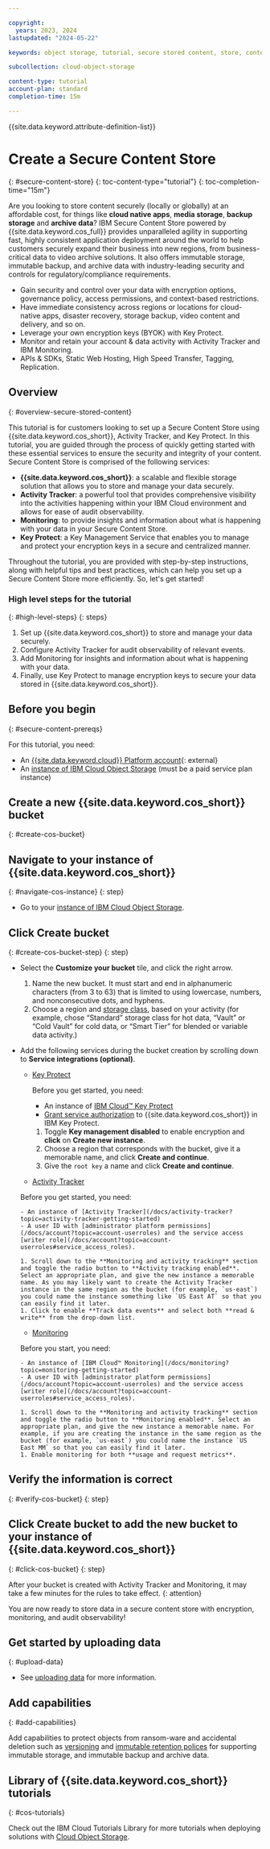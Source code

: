 ```yaml
---

copyright:
  years: 2023, 2024
lastupdated: "2024-05-22"

keywords: object storage, tutorial, secure stored content, store, content, secure, secure content store

subcollection: cloud-object-storage

content-type: tutorial
account-plan: standard
completion-time: 15m

---
```


{{site.data.keyword.attribute-definition-list}}

# Create a Secure Content Store
{: #secure-content-store}
{: toc-content-type="tutorial"}
{: toc-completion-time="15m"}

Are you looking to store content securely (locally or globally) at an affordable cost​, for things like **cloud native apps**, **media storage**, **backup storage** and **archive data**? IBM Secure Content Store powered by {{site.data.keyword.cos_full}} provides unparalleled agility in supporting fast, highly consistent application deployment around the world to help customers securely expand their business into new regions, from business-critical data to video archive solutions.  It also offers immutable storage, immutable backup, and archive data with industry-leading security and controls for regulatory/compliance requirements​.

- Gain security and control over your data with encryption options, governance policy, access permissions, and context-based restrictions​.
- Have immediate consistency across regions or locations for cloud-native apps, disaster recovery, storage backup, video content and delivery, and so on. ​
- Leverage your own encryption keys (BYOK) with Key Protect.
- Monitor and retain your account & data activity with Activity Tracker and IBM Monitoring.
- APIs & SDKs, Static Web Hosting, High Speed Transfer, Tagging, Replication.

## Overview
{: #overview-secure-stored-content}

This tutorial is for customers looking to set up a Secure Content Store using {{site.data.keyword.cos_short}}, Activity Tracker, and Key Protect. In this tutorial, you are guided through the process of quickly getting started with these essential services to ensure the security and integrity of your content. Secure Content Store is comprised of the following services:

- **{{site.data.keyword.cos_short}}**: a scalable and flexible storage solution that allows you to store and manage your data securely.
- **Activity Tracker**: a powerful tool that provides comprehensive visibility into the activities happening within your IBM Cloud environment and allows for ease of audit observability.
- **Monitoring**: to provide insights and information about what is happening with your data in your Secure Content Store.
- **Key Protect**: a Key Management Service that enables you to manage and protect your encryption keys in a secure and centralized manner.

Throughout the tutorial, you are provided with step-by-step instructions, along with helpful tips and best practices, which can help you set up a Secure Content Store more efficiently.  So, let's get started!

### High level steps for the tutorial
{: #high-level-steps}
{: steps}

1. Set up {{site.data.keyword.cos_short}} to store and manage your data securely.
1. Configure Activity Tracker for audit observability of relevant events.
1. Add Monitoring for insights and information about what is happening with your data.
1. Finally, use Key Protect to manage encryption keys to secure your data stored in {{site.data.keyword.cos_short}}.

## Before you begin
{: #secure-content-prereqs}

For this tutorial, you need:
- An [{{site.data.keyword.cloud}} Platform account](https://cloud.ibm.com){: external}
- An [instance of IBM Cloud Object Storage](/objectstorage/create) (must be a paid service plan instance)

## Create a new {{site.data.keyword.cos_short}} bucket
{: #create-cos-bucket}

## Navigate to your instance of {{site.data.keyword.cos_short}}
{: #navigate-cos-instance}
{: step}

- Go to your [instance of IBM Cloud Object Storage](/objectstorage/create).

## Click Create bucket
{: #create-cos-bucket-step}
{: step}

- Select the **Customize your bucket** tile, and click the right arrow.
    1. Name the new bucket.  It must start and end in alphanumeric characters (from 3 to 63) that is limited to using lowercase, numbers, and nonconsecutive dots, and hyphens.
    1. Choose a region and [storage class](/docs/cloud-object-storage?topic=cloud-object-storage-classes#classes), based on your activity (for example, chose “Standard” storage class for hot data, “Vault” or “Cold Vault” for cold data, or “Smart Tier” for blended or variable data activity.)

- Add the following services during the bucket creation by scrolling down to **Service integrations (optional)**.

   - [Key Protect](/docs/cloud-object-storage?topic=cloud-object-storage-tutorial-kp-encrypt-bucket)

     Before you get started, you need:

       - An instance of [IBM Cloud™ Key Protect](/docs/key-protect?topic=key-protect-getting-started-tutorial)
       - [Grant service authorization](/docs/cloud-object-storage?topic=cloud-object-storage-kp#kp-sa) to {{site.data.keyword.cos_short}} in IBM Key Protect.

       1. Toggle **Key management disabled** to enable encryption and **click** on **Create new instance**.
       1. Choose a region that corresponds with the bucket, give it a memorable name, and click **Create and continue**.
       1. Give the `root key` a name and click **Create and continue**.

   - [Activity Tracker](/docs/cloud-object-storage?topic=cloud-object-storage-tracking-cos-events)

    Before you get started, you need:

      - An instance of [Activity Tracker](/docs/activity-tracker?topic=activity-tracker-getting-started)
      - A user ID with [administrator platform permissions](/docs/account?topic=account-userroles) and the service access [writer role](/docs/account?topic=account-userroles#service_access_roles).

      1. Scroll down to the **Monitoring and activity tracking** section and toggle the radio button to **Activity tracking enabled**. Select an appropriate plan, and give the new instance a memorable name. As you may likely want to create the Activity Tracker instance in the same region as the bucket (for example, `us-east`) you could name the instance something like `US East AT` so that you can easily find it later.
      1. Click to enable **Track data events** and select both **read & write** from the drop-down list.

   - [Monitoring](/docs/cloud-object-storage?topic=cloud-object-storage-monitoring-cos)

    Before you start, you need:

      - An instance of [IBM Cloud™ Monitoring](/docs/monitoring?topic=monitoring-getting-started)
      - A user ID with [administrator platform permissions](/docs/account?topic=account-userroles) and the service access [writer role](/docs/account?topic=account-userroles#service_access_roles).

      1. Scroll down to the **Monitoring and activity tracking** section and toggle the radio button to **Monitoring enabled**. Select an appropriate plan, and give the new instance a memorable name. For example, if you are creating the instance in the same region as the bucket (for example, `us-east`) you could name the instance `US East MM` so that you can easily find it later.
      1. Enable monitoring for both **usage and request metrics**.

## Verify the information is correct
{: #verify-cos-bucket}
{: step}

## Click Create bucket to add the new bucket to your instance of {{site.data.keyword.cos_short}}
{: #click-cos-bucket}
{: step}

After your bucket is created with Activity Tracker and Monitoring, it may take a few minutes for the rules to take effect.
{: attention}

You are now ready to store data in a secure content store with encryption, monitoring, and audit observability!

## Get started by uploading data
{: #upload-data}

- See [uploading data](/docs/cloud-object-storage?topic=cloud-object-storage-upload) for more information.

## Add capabilities
{: #add-capabilities}

Add capabilities to protect objects from ransom-ware and accidental deletion such as [versioning](/docs/cloud-object-storage?topic=cloud-object-storage-versioning) and [immutable retention polices](/docs/cloud-object-storage?topic=cloud-object-storage-ol-overview) for supporting immutable storage, and immutable backup and archive data.

## Library of {{site.data.keyword.cos_short}} tutorials
{: #cos-tutorials}

Check out the IBM Cloud Tutorials Library for more tutorials when deploying solutions with [Cloud Object Storage](https://cloud.ibm.com/docs?tab=tutorials&page=1&pageSize=20&tags=cloud-object-storage).

